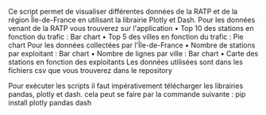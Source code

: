 Ce script permet de visualiser différentes données de la RATP et de la région Île-de-France en utilisant la librairie Plotly et Dash.
Pour les données venant de la RATP vous trouverez sur l'application 
    •	Top 10 des stations en fonction du trafic : Bar chart
    •	Top 5 des villes en fonction du trafic : Pie chart
Pour les données collectées par l'Île-de-France
    •	Nombre de stations par exploitant : Bar chart
    •	Nombre de lignes par ville : Bar chart
    •	Carte des stations en fonction des exploitants
Les données utilisées sont dans les fichiers csv que vous trouverez dans le repository

Pour exécuter les scripts il faut impérativement télécharger les librairies pandas, plotly et dash.
cela peut se faire par la commande suivante :
  pip install plotly pandas dash
